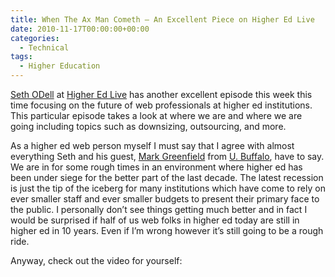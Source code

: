```yaml
---
title: When The Ax Man Cometh – An Excellent Piece on Higher Ed Live
date: 2010-11-17T00:00:00+00:00
categories:
  - Technical
tags:
  - Higher Education
---
```


[Seth ODell](http://www.sethodell.com/) at [Higher Ed Live](http://higheredlive.com/) has another excellent episode this week this time focusing on the future of web professionals at higher ed institutions. This particular episode takes a look at where we are and where we are going including topics such as downsizing, outsourcing, and more.

As a higher ed web person myself I must say that I agree with almost everything Seth and his guest, [Mark Greenfield](http://www.markgr.com/) from [U. Buffalo](http://www.buffalo.edu/), have to say. We are in for some rough times in an environment where higher ed has been under siege for the better part of the last decade. The latest recession is just the tip of the iceberg for many institutions which have come to rely on ever smaller staff and ever smaller budgets to present their primary face to the public. I personally don’t see things getting much better and in fact I would be surprised if half of us web folks in higher ed today are still in higher ed in 10 years. Even if I’m wrong however it’s still going to be a rough ride.

Anyway, check out the video for yourself: